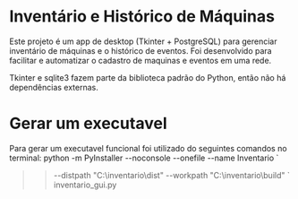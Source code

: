 # Inventário e Histórico de Máquinas

Este projeto é um app de desktop (Tkinter + PostgreSQL) para gerenciar inventário de máquinas e o histórico de eventos. Foi desenvolvido para facilitar e automatizar o cadastro de maquinas e eventos em uma rede.

Tkinter e sqlite3 fazem parte da biblioteca padrão do Python, então não há dependências externas.

# Gerar um executavel
Para gerar um executavel funcional foi utilizado do seguintes comandos no terminal:
python -m PyInstaller --noconsole --onefile --name Inventario `
>>   --distpath "C:\inventario\dist" --workpath "C:\inventario\build" `
>>   inventario_gui.py
